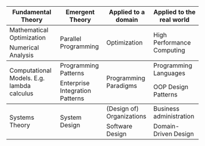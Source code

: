 
<table>
  <tr>
    <th>Fundamental Theory</th>
    <th>Emergent Theory</th>
    <th>Applied to a domain</th>
    <th>Applied to the real world</th>
  </tr>
  <tbody>
    <tr>
      <td>Mathematical Optimization</td>
      <td rowspan="2">Parallel Programming</td>
      <td rowspan="2">Optimization</td>
      <td rowspan="2">High Performance Computing</td>
    </tr>
    <tr>
      <td>Numerical Analysis</td>
    </tr>
  </tbody>
  <tbody>
    <tr>
      <td rowspan="2">Computational Models. E.g. lambda calculus</td>
      <td>Programming Patterns</td>
      <td rowspan="2">Programming Paradigms</td>
      <td>Programming Languages</td>
    </tr>
    <tr>
      <td>Enterprise Integration Patterns</td>
      <td>OOP Design Patterns</td>
    </tr>
  </tbody>
  <tbody>
    <tr>
      <td rowspan="2">Systems Theory</td>
      <td rowspan="2">System Design</td>
      <td>(Design of) Organizations</td>
      <td>Business administration</td>
    </tr>
    <tr>
      <td>Software Design</td>
      <td>Domain-Driven Design</td>
    </tr>
  </tbody>
</table>
